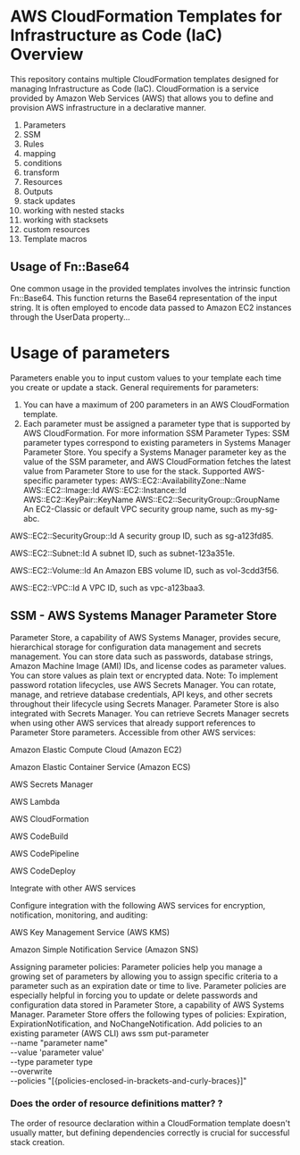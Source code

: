 # AWS CloudFormation Templates for Infrastructure as Code (IaC) Overview
This repository contains multiple CloudFormation templates designed for managing Infrastructure as Code (IaC). CloudFormation is a service provided by Amazon Web Services (AWS) that allows you to define and provision AWS infrastructure in a declarative manner.

1. Parameters
2. SSM
3. Rules 
4. mapping 
5. conditions 
6. transform 
7. Resources
8. Outputs 
9. stack updates
10. working with nested stacks
11. working with stacksets
12. custom resources
13. Template macros

## Usage of Fn::Base64
One common usage in the provided templates involves the intrinsic function Fn::Base64. This function returns the Base64 representation of the input string. It is often employed to encode data passed to Amazon EC2 instances through the UserData property...

# Usage of parameters
Parameters enable you to input custom values to your template each time you create or update a stack.
General requirements for parameters:
1. You can have a maximum of 200 parameters in an AWS CloudFormation template.
2. Each parameter must be assigned a parameter type that is supported by AWS CloudFormation. For more information
SSM Parameter Types:
SSM parameter types correspond to existing parameters in Systems Manager Parameter Store. You specify a Systems Manager parameter key as the value of the SSM parameter, and AWS CloudFormation fetches the latest value from Parameter Store to use for the stack. 
Supported AWS-specific parameter types:
AWS::EC2::AvailabilityZone::Name
AWS::EC2::Image::Id
AWS::EC2::Instance::Id
AWS::EC2::KeyPair::KeyName
AWS::EC2::SecurityGroup::GroupName
An EC2-Classic or default VPC security group name, such as my-sg-abc.

AWS::EC2::SecurityGroup::Id
A security group ID, such as sg-a123fd85.

AWS::EC2::Subnet::Id
A subnet ID, such as subnet-123a351e.

AWS::EC2::Volume::Id
An Amazon EBS volume ID, such as vol-3cdd3f56.

AWS::EC2::VPC::Id
A VPC ID, such as vpc-a123baa3.

## SSM - AWS Systems Manager Parameter Store

Parameter Store, a capability of AWS Systems Manager, provides secure, hierarchical storage for configuration data management and secrets management. You can store data such as passwords, database strings, Amazon Machine Image (AMI) IDs, and license codes as parameter values. You can store values as plain text or encrypted data. 
Note: To implement password rotation lifecycles, use AWS Secrets Manager. You can rotate, manage, and retrieve database credentials, API keys, and other secrets throughout their lifecycle using Secrets Manager. Parameter Store is also integrated with Secrets Manager. You can retrieve Secrets Manager secrets when using other AWS services that already support references to Parameter Store parameters. 
Accessible from other AWS services:

Amazon Elastic Compute Cloud (Amazon EC2)

Amazon Elastic Container Service (Amazon ECS)

AWS Secrets Manager

AWS Lambda

AWS CloudFormation

AWS CodeBuild

AWS CodePipeline

AWS CodeDeploy

Integrate with other AWS services

Configure integration with the following AWS services for encryption, notification, monitoring, and auditing:

AWS Key Management Service (AWS KMS)

Amazon Simple Notification Service (Amazon SNS)

Assigning parameter policies:
Parameter policies help you manage a growing set of parameters by allowing you to assign specific criteria to a parameter such as an expiration date or time to live. Parameter policies are especially helpful in forcing you to update or delete passwords and configuration data stored in Parameter Store, a capability of AWS Systems Manager. Parameter Store offers the following types of policies: Expiration, ExpirationNotification, and NoChangeNotification.
Add policies to an existing parameter (AWS CLI)
aws ssm put-parameter   
    --name "parameter name" \
    --value 'parameter value' \
    --type parameter type \
    --overwrite \
    --policies "[{policies-enclosed-in-brackets-and-curly-braces}]"

### Does the order of resource definitions matter? ?
The order of resource declaration within a CloudFormation template doesn't usually matter, but defining dependencies correctly is crucial for successful stack creation.